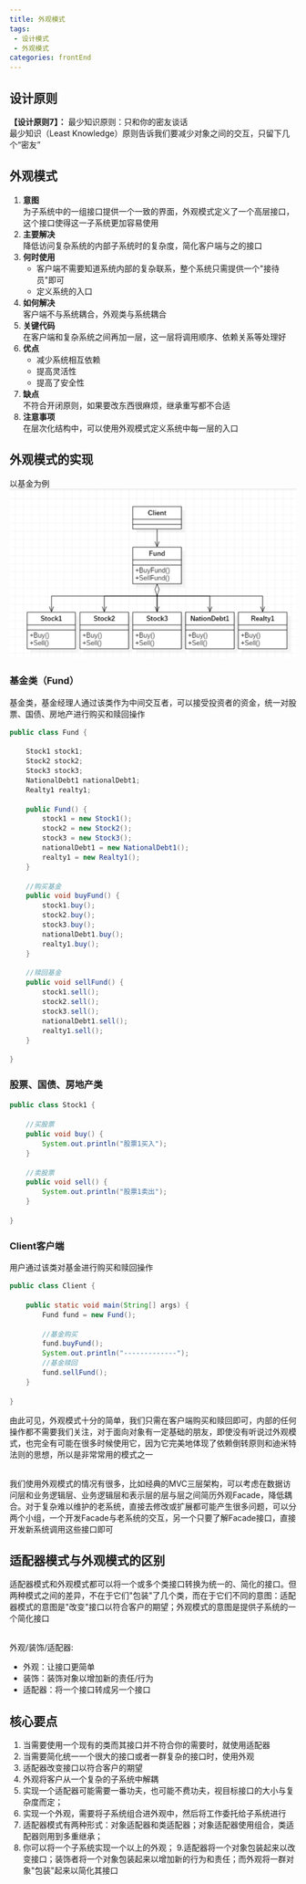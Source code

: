 ```yaml
---
title: 外观模式
tags: 
 - 设计模式
 - 外观模式
categories: frontEnd
---
```


## 设计原则
**【设计原则7】：**
最少知识原则：只和你的密友谈话  
最少知识（Least Knowledge）原则告诉我们要减少对象之间的交互，只留下几个“密友”

## 外观模式
1. **意图**  
为子系统中的一组接口提供一个一致的界面，外观模式定义了一个高层接口，这个接口使得这一子系统更加容易使用
2. **主要解决**  
降低访问复杂系统的内部子系统时的复杂度，简化客户端与之的接口
3. **何时使用**  
   * 客户端不需要知道系统内部的复杂联系，整个系统只需提供一个"接待员"即可
   * 定义系统的入口
4. **如何解决**  
客户端不与系统耦合，外观类与系统耦合
5. **关键代码**  
在客户端和复杂系统之间再加一层，这一层将调用顺序、依赖关系等处理好
6. **优点**  
   * 减少系统相互依赖
   * 提高灵活性
   * 提高了安全性
7. **缺点**  
不符合开闭原则，如果要改东西很麻烦，继承重写都不合适
8. **注意事项**  
在层次化结构中，可以使用外观模式定义系统中每一层的入口

## 外观模式的实现
以基金为例  
![](../../.vuepress/public/img/202004121143.png)  
### 基金类（Fund）
基金类，基金经理人通过该类作为中间交互者，可以接受投资者的资金，统一对股票、国债、房地产进行购买和赎回操作
```java
public class Fund {

    Stock1 stock1;
    Stock2 stock2;
    Stock3 stock3;
    NationalDebt1 nationalDebt1;
    Realty1 realty1;
    
    public Fund() {
        stock1 = new Stock1();
        stock2 = new Stock2();
        stock3 = new Stock3();
        nationalDebt1 = new NationalDebt1();
        realty1 = new Realty1();
    }
    
    //购买基金
    public void buyFund() {
        stock1.buy();
        stock2.buy();
        stock3.buy();
        nationalDebt1.buy();
        realty1.buy();
    }
    
    //赎回基金
    public void sellFund() {
        stock1.sell();
        stock2.sell();
        stock3.sell();
        nationalDebt1.sell();
        realty1.sell();
    }
    
}
```

### 股票、国债、房地产类
```java
public class Stock1 {

    //买股票
    public void buy() {
        System.out.println("股票1买入");
    }
    
    //卖股票
    public void sell() {
        System.out.println("股票1卖出");
    }
    
}
```

### Client客户端
用户通过该类对基金进行购买和赎回操作
```java
public class Client {

    public static void main(String[] args) {
        Fund fund = new Fund();
        
        //基金购买
        fund.buyFund();
        System.out.println("-------------");
        //基金赎回
        fund.sellFund();
    }
    
}
```
由此可见，外观模式十分的简单，我们只需在客户端购买和赎回即可，内部的任何操作都不需要我们关注，对于面向对象有一定基础的朋友，即使没有听说过外观模式，也完全有可能在很多时候使用它，因为它完美地体现了依赖倒转原则和迪米特法则的思想，所以是非常常用的模式之一

&emsp;  
我们使用外观模式的情况有很多，比如经典的MVC三层架构，可以考虑在数据访问层和业务逻辑层、业务逻辑层和表示层的层与层之间简历外观Facade，降低耦合。对于复杂难以维护的老系统，直接去修改或扩展都可能产生很多问题，可以分两个小组，一个开发Facade与老系统的交互，另一个只要了解Facade接口，直接开发新系统调用这些接口即可

## 适配器模式与外观模式的区别
适配器模式和外观模式都可以将一个或多个类接口转换为统一的、简化的接口。但两种模式之间的差异，不在于它们"包装"了几个类，而在于它们不同的意图：适配器模式的意图是"改变"接口以符合客户的期望；外观模式的意图是提供子系统的一个简化接口

&emsp;  
外观/装饰/适配器:
* 外观：让接口更简单
* 装饰：装饰对象以增加新的责任/行为
* 适配器：将一个接口转成另一个接口

## 核心要点
1. 当需要使用一个现有的类而其接口并不符合你的需要时，就使用适配器
2. 当需要简化统一一个很大的接口或者一群复杂的接口时，使用外观
3. 适配器改变接口以符合客户的期望
4. 外观将客户从一个复杂的子系统中解耦
5. 实现一个适配器可能需要一番功夫，也可能不费功夫，视目标接口的大小与复杂度而定；
6. 实现一个外观，需要将子系统组合进外观中，然后将工作委托给子系统进行
7. 适配器模式有两种形式：对象适配器和类适配器；对象适配器使用组合，类适配器则用到多重继承；
8. 你可以将一个子系统实现一个以上的外观；
9.适配器将一个对象包装起来以改变接口；装饰者将一个对象包装起来以增加新的行为和责任；而外观将一群对象"包装"起来以简化其接口
